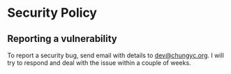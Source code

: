 # Security Policy

## Reporting a vulnerability

To report a security bug, send email with details to dev@chungyc.org.
I will try to respond and deal with the issue within a couple of weeks.
